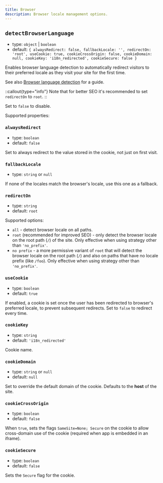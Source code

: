 ```yaml
---
title: Browser
description: Browser locale management options.
---
```


## `detectBrowserLanguage`

- type: `object` | `boolean`
- default: `{ alwaysRedirect: false, fallbackLocale: '', redirectOn: 'root', useCookie: true, cookieCrossOrigin: false, cookieDomain: null, cookieKey: 'i18n_redirected', cookieSecure: false }`

Enables browser language detection to automatically redirect visitors to their preferred locale as they visit your site for the first time.

See also [Browser language detection](/guide/browser-language-detection) for a guide.

::callout{type="info"}
Note that for better SEO it's recommended to set `redirectOn` to `root`.
::

Set to `false` to disable.

Supported properties:

### `alwaysRedirect`

- type: `boolean`
- default: `false`

Set to always redirect to the value stored in the cookie, not just on first visit.

### `fallbackLocale`

- type: `string` or `null`

If none of the locales match the browser's locale, use this one as a fallback.

### `redirectOn`

- type: `string`
- default: `root`

Supported options:

- `all` - detect browser locale on all paths.
- `root` (recommended for improved SEO) - only detect the browser locale on the root path (`/`) of the site. Only effective when using strategy other than `'no_prefix'`.
- `no prefix` - a more permissive variant of `root` that will detect the browser locale on the root path (`/`) and also on paths that have no locale prefix (like `/foo`). Only effective when using strategy other than `'no_prefix'`.

### `useCookie`

- type: `boolean`
- default: `true`

If enabled, a cookie is set once the user has been redirected to browser's preferred locale, to prevent subsequent redirects. Set to `false` to redirect every time.

### `cookieKey`

- type: `string`
- default: `'i18n_redirected'`

Cookie name.

### `cookieDomain`

- type: `string` or `null`
- default: `null`

Set to override the default domain of the cookie. Defaults to the **host** of the site.

### `cookieCrossOrigin`

- type: `boolean`
- default: `false`

When `true`, sets the flags `SameSite=None; Secure` on the cookie to allow cross-domain use of the cookie (required when app is embedded in an iframe).

### `cookieSecure`

- type: `boolean`
- default: `false`

Sets the `Secure` flag for the cookie.
